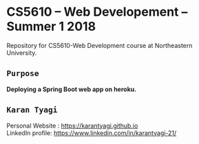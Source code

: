 # CS5610 – Web Developement – Summer 1 2018
Repository for CS5610-Web Development course at Northeastern University.

## `Purpose` <br/>

__Deploying a Spring Boot web app on heroku.__

## `Karan Tyagi`<br/>

Personal Website : https://karantyagi.github.io <br/> 
LinkedIn profile: https://www.linkedin.com/in/karantyagi-21/ <br/>
